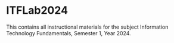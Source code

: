 # ITFLab2024
This contains all instructional materials for the subject Information Technology Fundamentals, Semester 1, Year 2024.
